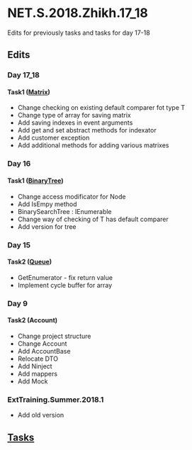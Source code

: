 # NET.S.2018.Zhikh.17_18
Edits for previously tasks and tasks for day 17-18
## Edits
### Day 17_18
#### Task1 ([Matrix](https://github.com/Zhikh/NET.S.2018.Zhikh.17_18/tree/master/Task1.Logic))
- Change checking on existing default comparer fot type T
- Change type of array for saving matrix
- Add saving indexes in event arguments
- Add get and set abstract methods for indexator
- Add customer exception
- Add additional methods for adding various matrixes
### Day 16
#### Task1 ([BinaryTree](https://github.com/Zhikh/NET.S.2018.Zhikh.16/tree/master/Task1/Task1.Logic))
- Change access modificator for Node
- Add IsEmpy method
- BinarySearchTree<T> : IEnumerable<T>
- Change way of checking of T has default comparer
- Add version for tree
### Day 15
#### Task2 ([Queue](https://github.com/Zhikh/NET.S.2018.Zhikh.15/blob/master/Task2/Queue.cs))
- GetEnumerator - fix return value
- Implement cycle buffer for array
### Day 9
#### Task2 (Account)
- Change project structure
- Change Account
- Add AccountBase
- Relocate DTO
- Add Ninject
- Add mappers
- Add Mock
### ExtTraining.Summer.2018.1 
- Add old version
## [Tasks](https://github.com/AnzhelikaKravchuk/Training-Summer-Express-2018/tree/master/Days%2017-18)
